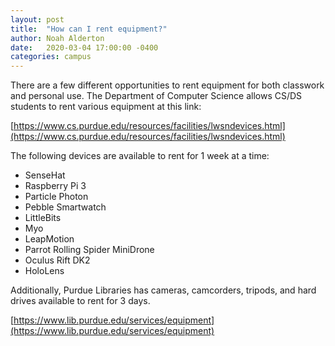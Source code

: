 ```yaml
---
layout: post
title:  "How can I rent equipment?"
author: Noah Alderton
date:   2020-03-04 17:00:00 -0400
categories: campus
---
```


There are a few different opportunities to rent equipment for both classwork and personal use.  The Department of Computer Science allows CS/DS students to rent various equipment at this link:

[https://www.cs.purdue.edu/resources/facilities/lwsndevices.html](https://www.cs.purdue.edu/resources/facilities/lwsndevices.html)

The following devices are available to rent for 1 week at a time:

- SenseHat
- Raspberry Pi 3
- Particle Photon
- Pebble Smartwatch
- LittleBits
- Myo
- LeapMotion
- Parrot Rolling Spider MiniDrone
- Oculus Rift DK2
- HoloLens

Additionally, Purdue Libraries has cameras, camcorders, tripods, and hard drives available to rent for 3 days.

[https://www.lib.purdue.edu/services/equipment](https://www.lib.purdue.edu/services/equipment)